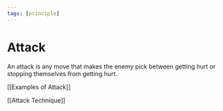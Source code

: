 ```yaml
---
tags: [principle]
---
```


# Attack

An attack is any move that makes the enemy pick between getting hurt or stopping themselves from getting hurt.

[[Examples of Attack]]

[[Attack Technique]]
